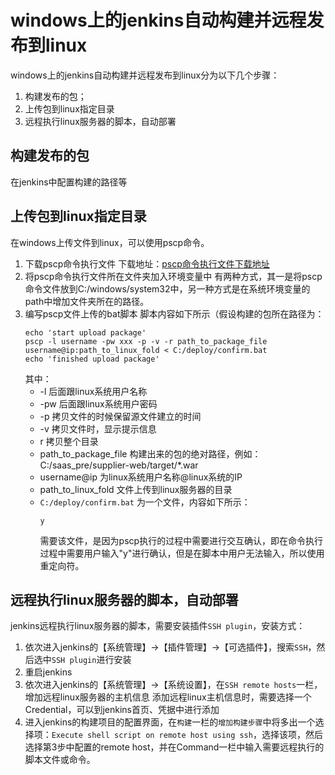 # windows上的jenkins自动构建并远程发布到linux
windows上的jenkins自动构建并远程发布到linux分为以下几个步骤：
1. 构建发布的包；
2. 上传包到linux指定目录
3. 远程执行linux服务器的脚本，自动部署

## 构建发布的包
在jenkins中配置构建的路径等

## 上传包到linux指定目录
在windows上传文件到linux，可以使用pscp命令。
1. 下载pscp命令执行文件
    下载地址：[pscp命令执行文件下载地址](https://www.chiark.greenend.org.uk/~sgtatham/putty/latest.html)
2. 将pscp命令执行文件所在文件夹加入环境变量中
    有两种方式，其一是将pscp命令文件放到C:/windows/system32中，另一种方式是在系统环境变量的path中增加文件夹所在的路径。
3. 编写pscp文件上传的bat脚本
    脚本内容如下所示（假设构建的包所在路径为：
    ```
    echo 'start upload package'
    pscp -l username -pw xxx -p -v -r path_to_package_file username@ip:path_to_linux_fold < C:/deploy/confirm.bat
    echo 'finished upload package'
    ```
    其中：
    - -l 后面跟linux系统用户名称
    - -pw 后面跟linux系统用户密码
    - -p 拷贝文件的时候保留源文件建立的时间
    - -v 拷贝文件时，显示提示信息
    - r 拷贝整个目录
    - path_to_package_file 构建出来的包的绝对路径，例如：C:/saas_pre/supplier-web/target/*.war
    - username@ip 为linux系统用户名称@linux系统的IP
    - path_to_linux_fold 文件上传到linux服务器的目录
    - `C:/deploy/confirm.bat` 为一个文件，内容如下所示：
        ```
        y

        ```
        需要该文件，是因为pscp执行的过程中需要进行交互确认，即在命令执行过程中需要用户输入"y"进行确认，但是在脚本中用户无法输入，所以使用重定向符。

## 远程执行linux服务器的脚本，自动部署
jenkins远程执行linux服务器的脚本，需要安装插件`SSH plugin`，安装方式：
1. 依次进入jenkins的【系统管理】->【插件管理】->【可选插件】，搜索`SSH`，然后选中`SSH plugin`进行安装
2. 重启jenkins
3. 依次进入jenkins的【系统管理】->【系统设置】，在`SSH remote hosts`一栏，增加远程linux服务器的主机信息
    添加远程linux主机信息时，需要选择一个Credential，可以到jenkins首页、凭据中进行添加
4. 进入jenkins的构建项目的配置界面，在`构建`一栏的`增加构建步骤`中将多出一个选择项：`Execute shell script on remote host using ssh`，选择该项，然后选择第3步中配置的remote host，并在Command一栏中输入需要远程执行的脚本文件或命令。